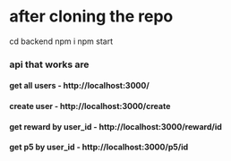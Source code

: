 # after cloning the repo

cd backend
npm i
npm start

### api that works are

#### get all users - http://localhost:3000/
#### create user - http://localhost:3000/create 
#### get reward by user_id - http://localhost:3000/reward/id
#### get p5 by user_id - http://localhost:3000/p5/id